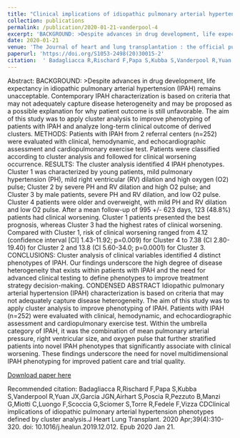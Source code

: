 ```yaml
--- 
title: "Clinical implications of idiopathic pulmonary arterial hypertension phenotypes defined by cluster analysis." 
collection: publications 
permalink: /publication/2020-01-21-vanderpool-4 
excerpt: 'BACKGROUND: >Despite advances in drug development, life expectancy in idiopathic pulmonary arterial hypertension (IPAH) remains unacceptable. Contemporary IPAH characterization is based on criteria that may not adequately capture disease heterogeneity and may be proposed as a possible explanation for why patient outcome is still unfavorable. The aim of this study was to apply cluster analysis to improve phenotyping of patients with IPAH and analyze long-term clinical outcome of derived clusters. METHODS: Patients with IPAH from 2 referral centers (n=252) were evaluated with clinical, hemodynamic, and echocardiographic assessment and cardiopulmonary' 
date: 2020-01-21 
venue: 'The Journal of heart and lung transplantation : the official publication of the International Society for Heart Transplantation' 
paperurl: 'https://doi.org/S1053-2498(20)30015-2' 
citation:  ' Badagliacca R,Rischard F,Papa S,Kubba S,Vanderpool R,Yuan JX,Garcia JGN,Airhart S,Poscia R,Pezzuto B,Manzi G,Miotti C,Luongo F,Scoccia G,Sciomer S,Torre R,Fedele F,Vizza CDClinical implications of idiopathic pulmonary arterial hypertension phenotypes defined by cluster analysis.J Heart Lung Transplant. 2020 Apr;39(4):310-320. doi: 10.1016/j.healun.2019.12.012. Epub 2020 Jan 21.' 
--- 
```

Abstract:  BACKGROUND: >Despite advances in drug development, life expectancy in idiopathic pulmonary arterial hypertension (IPAH) remains unacceptable. Contemporary IPAH characterization is based on criteria that may not adequately capture disease heterogeneity and may be proposed as a possible explanation for why patient outcome is still unfavorable. The aim of this study was to apply cluster analysis to improve phenotyping of patients with IPAH and analyze long-term clinical outcome of derived clusters. METHODS: Patients with IPAH from 2 referral centers (n=252) were evaluated with clinical, hemodynamic, and echocardiographic assessment and cardiopulmonary exercise test. Patients were classified according to cluster analysis and followed for clinical worsening occurrence. RESULTS: The cluster analysis identified 4 IPAH phenotypes. Cluster 1 was characterized by young patients, mild pulmonary hypertension (PH), mild right ventricular (RV) dilation and high oxygen (O2) pulse; Cluster 2 by severe PH and RV dilation and high O2 pulse; and Cluster 3 by male patients, severe PH and RV dilation, and low O2 pulse. Cluster 4 patients were older and overweight, with mild PH and RV dilation and low O2 pulse. After a mean follow-up of 995 +/- 623 days, 123 (48.8%) patients had clinical worsening. Cluster 1 patients presented the best prognosis, whereas Cluster 3 had the highest rates of clinical worsening. Compared with Cluster 1, risk of clinical worsening ranged from 4.12 (confidence interval [CI] 1.43-11.92; p=0.009) for Cluster 4 to 7.38 (CI 2.80-19.40) for Cluster 2 and 13.8 (CI 5.60-34.0; p=0.0001) for Cluster 3. CONCLUSIONS: Cluster analysis of clinical variables identified 4 distinct phenotypes of IPAH. Our findings underscore the high degree of disease heterogeneity that exists within patients with IPAH and the need for advanced clinical testing to define phenotypes to improve treatment strategy decision-making. CONDENSED ABSTRACT Idiopathic pulmonary arterial hypertension (IPAH) characterization is based on criteria that may not adequately capture disease heterogeneity. The aim of this study was to apply cluster analysis to improve phenotyping of IPAH. Patients with IPAH (n=252) were evaluated with clinical, hemodynamic, and echocardiographic assessment and cardiopulmonary exercise test. Within the umbrella category of IPAH, it was the combination of mean pulmonary arterial pressure, right ventricular size, and oxygen pulse that further stratified patients into novel IPAH phenotypes that significantly associate with clinical worsening. These findings underscore the need for novel multidimensional IPAH phenotyping for improved patient care and trial quality.  
 
[Download paper here](https://doi.org/S1053-2498(20)30015-2) 
 
Recommended citation:  Badagliacca R,Rischard F,Papa S,Kubba S,Vanderpool R,Yuan JX,Garcia JGN,Airhart S,Poscia R,Pezzuto B,Manzi G,Miotti C,Luongo F,Scoccia G,Sciomer S,Torre R,Fedele F,Vizza CDClinical implications of idiopathic pulmonary arterial hypertension phenotypes defined by cluster analysis.J Heart Lung Transplant. 2020 Apr;39(4):310-320. doi: 10.1016/j.healun.2019.12.012. Epub 2020 Jan 21. 
